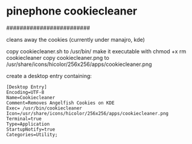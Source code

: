 # pinephone cookiecleaner
#########################

cleans away the cookies (currently under manajro, kde)

copy cookiecleaner.sh to /usr/bin/
make it executable with chmod +x rm cookiecleaner
copy cookiecleaner.png to /usr/share/icons/hicolor/256x256/apps/cookiecleaner.png

create a desktop entry containing:

```
[Desktop Entry]
Encoding=UTF-8
Name=Cookiecleaner
Comment=Removes Angelfish Cookies on KDE
Exec= /usr/bin/cookiecleaner
Icon=/usr/share/icons/hicolor/256x256/apps/cookiecleaner.png
Terminal=true
Type=Application
StartupNotify=true
Categories=Utility;

```
